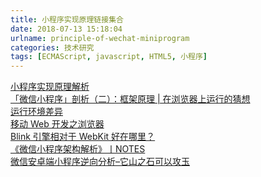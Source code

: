 ```yaml
---
title: 小程序实现原理链接集合
date: 2018-07-13 15:18:04
urlname: principle-of-wechat-miniprogram
categories: 技术研究
tags: [ECMAScript, javascript, HTML5, 小程序]
---
```


[小程序实现原理解析](https://cloud.tencent.com/developer/article/1029663)  
[「微信小程序」剖析（二）：框架原理 | 在浏览器上运行的猜想](https://zhuanlan.zhihu.com/p/22607204)  
[运行环境差异](https://developers.weixin.qq.com/miniprogram/dev/devtools/details.html)  
[移动 Web 开发之浏览器](https://csspod.com/the-mobile-web-browsers/)  
[Blink 引擎相对于 WebKit 好在哪里？
](https://www.zhihu.com/question/20930880)  
[《微信小程序架构解析》丨NOTES](https://www.jianshu.com/p/4e8ed26d3b7a)  
[微信安卓端小程序逆向分析–它山之石可以攻玉](https://guofeng007.github.io/2017/10/16/wechat-mini-app/#%E5%BE%AE%E4%BF%A1%E5%AE%89%E5%8D%93%E7%AB%AF%E5%B0%8F%E7%A8%8B%E5%BA%8F%E9%80%86%E5%90%91%E5%88%86%E6%9E%90%E5%AE%83%E5%B1%B1%E4%B9%8B%E7%9F%B3%E5%8F%AF%E4%BB%A5%E6%94%BB%E7%8E%89)